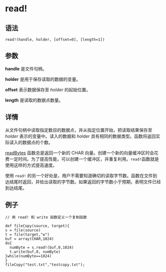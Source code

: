 # read!

## 语法

`read!(handle, holder, [offset=0], [length=1])`

## 参数

**handle** 是文件句柄。

**holder** 是用于保存读取的数据的变量。

**offset** 表示数据保存至 *holder* 的起始位置。

**length** 是读取的数据点数量。

## 详情

从文件句柄中读取指定数目的数据点，并从指定位置开始，把读取结果保存至 *holder* 表示的变量中。读入的数据和
*holder* 具有相同的数据类型。函数将返回实际读入的数据点的个数。

[readBytes](readBytes.md) 函数总是返回一个新的 CHAR
向量。创建一个新的向量缓冲区时会花费一定时间。为了提高性能，可以创建一个缓冲区，并重复利用。`read!`函数就是使用这样的方式提高速度。

使用 `read!`
的另一个好处是，用户不需要知道确切的读取字节数。函数在文件到达结尾时返回，并给出读取的字节数。如果返回的字节数小于预期，表明文件已经到达结尾。

## 例子

```
// 用 read! 和 write 函数定义一个复制函数

def fileCopy(source, target){
s = file(source)
t = file(target,"w")
buf = array(CHAR,1024)
do{
  numByte = s.read!(buf,0,1024)
  t.write(buf,0, numByte)
}while(numByte==1024)
}
fileCopy("test.txt","testcopy.txt");
```

